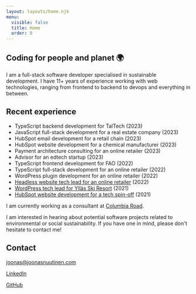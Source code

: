 ```yaml
---
layout: layouts/home.njk
menu:
  visible: false
  title: Home
  order: 0
---
```


## Coding for people and planet 🌍

I am a full-stack software developer specialised in sustainable development. I have 11+ years of experience working with web technologies, ranging from frontend to backend to devops and everything in between.

## Recent experience

- TypeScript backend development for TalTech (2023)
- JavaScript full-stack development for a real estate company (2023)
- HubSpot email development for a retail chain (2023)
- HubSpot website development for a chemical manufacturer (2023)
- Payment architecture consulting for an online retailer (2023)
- Advisor for an edtech startup (2023)
- TypeScript frontend development for FAO (2022)
- TypeScript full-stack development for an online retailer (2022)
- WordPress plugin development for an online retailer (2022)
- [Headless website tech lead for an online retailer](/blog/headless-website-tech-lead-for-an-online-retailer) (2022)
- [WordPress tech lead for Ylläs Ski Resort](/blog/wordpress-tech-lead-for-yllas-ski-resort-2021/) (2021)
- [HubSpot website development for a tech spin-off](/blog/hubspot-website-development-for-tech-spin-off-2021) (2021)

I am currently working as a consultant at [Columbia Road](https://www.columbiaroad.com/).

I am interested in hearing about potential software projects related to environmental or social sustainability. If you have one in mind, please don't hesitate to contact me!

## Contact

[joonas@joonasnuutinen.com](mailto:joonas@joonasnuutinen.com)

[LinkedIn](https://www.linkedin.com/in/joonasn/)

[GitHub](https://github.com/joonasnuutinen)
